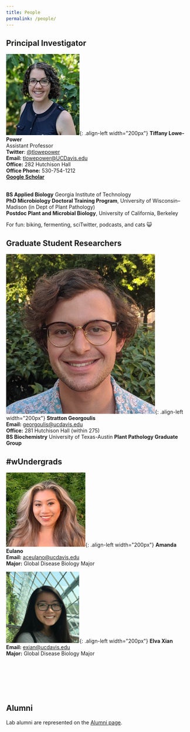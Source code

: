 ```yaml
---
title: People
permalink: /people/
---
```


## Principal Investigator

![Tiffany Lowe-Power, PhD](/assets/people/portrait_lowepower.jpg){: .align-left width="200px"}
**Tiffany Lowe-Power** <br> 
Assistant Professor <br>
**Twitter**: [@tlowepower](https://twitter.com/TLowePower) <br>
**Email:** tlowepower@UCDavis.edu <br>
**Office:** 282 Hutchison Hall <br>
**Office Phone:** ​530-754-1212 <br>
[**Google Scholar**](https://scholar.google.com/citations?user=aMxz2moAAAAJ&hl=en) <br><br>

**BS Applied Biology** Georgia Institute of Technology
<br> **PhD Microbiology Doctoral Training Program**, University of Wisconsin–Madison (in Dept of Plant Pathology)
<br> **Postdoc Plant and Microbial Biology**, University of California, Berkeley 

For fun: biking, fermenting, sciTwitter, podcasts, and cats 😺

## Graduate Student Researchers
![Stratton Georgoulis](/assets/people/portrait_georgoulis.jpg){: .align-left width="200px"}
**Stratton Georgoulis** <br> 
**Email:** georgoulis@ucdavis.edu <br>
**Office:** 281 Hutchison Hall (within 275) <br>
**BS Biochemistry** University of Texas-Austin
**Plant Pathology Graduate Group**

## #wUndergrads

![Amanda Eulano](/assets/people/portrait_eulano.jpg){: .align-left width="200px"}
**Amanda Eulano** <br> 
**Email:** aceulano@ucdavis.edu <br>
**Major:** Global Disease Biology Major <br>

![Elva Xian](/assets/people/portrait_xian.jpg){: .align-left width="200px"}
**Elva Xian** <br> 
**Email:** exian@ucdavis.edu <br>
**Major:** Global Disease Biology Major <br>


<br><br><br><br><br>
## Alumni

Lab alumni are represented on the [Alumni page](/_pages/alumni.md).







